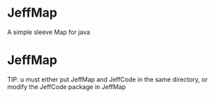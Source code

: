 # JeffMap
A simple sleeve Map for java
# JeffMap
TIP: u must either put JeffMap and JeffCode in the same directory, or modify the JeffCode package in JeffMap


